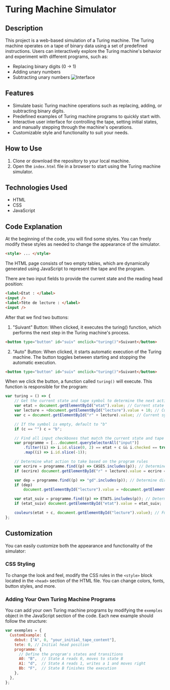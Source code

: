 # Turing Machine Simulator

## Description
This project is a web-based simulation of a Turing machine. The Turing machine operates on a tape of binary data using a set of predefined instructions. Users can interactively explore the Turing machine's behavior and experiment with different programs, such as:
- Replacing binary digits (0 → 1)
- Adding unary numbers
- Subtracting unary numbers
![Interface](images/interface)



## Features
- Simulate basic Turing machine operations such as replacing, adding, or subtracting binary digits.
- Predefined examples of Turing machine programs to quickly start with.
- Interactive user interface for controlling the tape, setting initial states, and manually stepping through the machine's operations.
- Customizable style and functionality to suit your needs.

## How to Use
1. Clone or download the repository to your local machine.
2. Open the `index.html` file in a browser to start using the Turing machine simulator.



## Technologies Used
- HTML
- CSS
- JavaScript



## Code Explanation
At the beginning of the code, you will find some styles. You can freely modify these styles as needed to change the appearance of the simulator.
```html
<style> ... </style>
```

The HTML page consists of two empty tables, which are dynamically generated using JavaScript to represent the tape and the program.

There are two input fields to provide the current state and the reading head position:
```html
<label>État : </label>
<input />
<label>Tête de lecture : </label>
<input />
```

After that we find two buttons:
1. "Suivant" Button: When clicked, it executes the turing() function, which performs the next step in the Turing machine's process.
```html
<button type="button" id="suiv" onclick="turing()">Suivant</button>
```








2. "Auto" Button: When clicked, it starts automatic execution of the Turing machine. The button toggles between starting and stopping the automatic execution.
```html
<button type="button" id="suiv" onclick="turing()">Suivant</button>
``` 
When we click the button, a function called `turing()` will execute. This function is responsible for the program:

```javascript
var turing = () => {
    // Get the current state and tape symbol to determine the next action
    var etat = document.getElementById("etat").value; // Current state
    var lecture = +document.getElementById("lecture").value + 10; // Current position on the tape (adjusted by +10)
    var c = document.getElementById("r" + lecture).value; // Current symbol on the tape at the current position

    // If the symbol is empty, default to "b"
    if (c == "") c = "b";

    // Find all input checkboxes that match the current state and tape symbol
    var programme = [...document.querySelectorAll("input")]
        .filter((i) => i.id.slice(0, 2) == etat + c && i.checked == true)
        .map((i) => i.id.slice(-1));

    // Determine what action to take based on the program rules
    var ecrire = programme.find((p) => CASES.includes(p)); // Determine what to write on the tape
    if (ecrire) document.getElementById("r" + lecture).value = ecrire == "b" ? "" : ecrire;

    var dep = programme.find((p) => "gd".includes(p)); // Determine direction to move (left or right)
    if (dep)
        document.getElementById("lecture").value = +document.getElementById("lecture").value + (dep == "g" ? -1 : 1);

    var etat_suiv = programme.find((p) => ETATS.includes(p)); // Determine next state
    if (etat_suiv) document.getElementById("etat").value = etat_suiv;

    couleurs(etat + c, document.getElementById("lecture").value); // Function to handle visual changes (not defined in the snippet)
};
```





## Customization

You can easily customize both the appearance and functionality of the simulator:

### CSS Styling

To change the look and feel, modify the CSS rules in the `<style>` block located in the `<head>` section of the HTML file. You can change colors, fonts, button styles, and more.

### Adding Your Own Turing Machine Programs

You can add your own Turing machine programs by modifying the `exemples` object in the JavaScript section of the code. Each new example should follow the structure:

```javascript
var exemples = {
  CustomExample: {
    debut: ["A", 0, "your_initial_tape_content"],
    tete: 0, // Initial head position
    programme: {
      // Define the program's states and transitions
      A0: "B",  // State A reads 0, moves to state B
      A1: "d",  // State A reads 1, writes a 1 and moves right
      Bb: "F",  // State B finishes the execution
    },
  },
};


